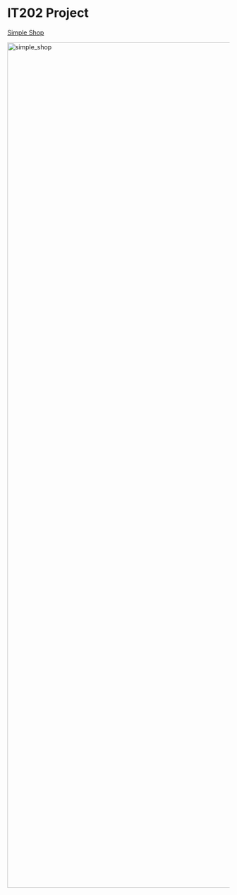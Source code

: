 # IT202 Project

[Simple Shop](https://web.njit.edu/~mb822/simple_shop/home.php)

<img width="1918" alt="simple_shop" src="https://user-images.githubusercontent.com/70653539/136677431-703c0466-8a15-40fe-9d64-e74abfcfaa24.png">

